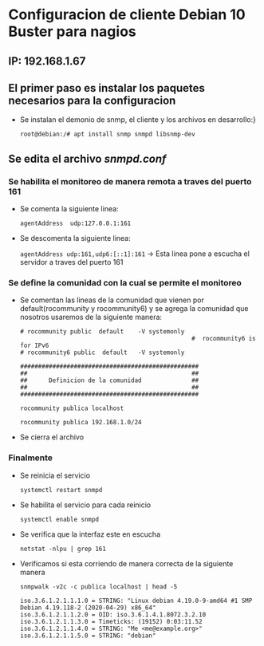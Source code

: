 # Configuracion de cliente Debian 10 Buster para nagios 

## IP: 192.168.1.67
## El primer paso es instalar los paquetes necesarios para la configuracion

*   Se instalan el demonio de snmp, el cliente y los archivos en desarrollo:}

    `root@debian:/# apt install snmp snmpd libsnmp-dev`

## Se edita el archivo *snmpd.conf*
### Se habilita el monitoreo de manera remota a traves del puerto 161
*   Se comenta la siguiente linea: 

    `agentAddress  udp:127.0.0.1:161`
*   Se descomenta la siguiente linea: 

    `agentAddress udp:161,udp6:[::1]:161` -> Esta linea pone a escucha el servidor a traves del puerto 161

### Se define la comunidad con la cual se permite el monitoreo

*   Se comentan las lineas de la comunidad que vienen por default(rocommunity y rocommunity6) y se agrega la comunidad que nosotros usaremos de la siguiente manera:
    ```
    # rocommunity public  default    -V systemonly
                                                    #  rocommunity6 is for IPv6
    # rocommunity6 public  default   -V systemonly

    ##################################################
    ##                                              ##
    ##      Definicion de la comunidad              ##
    ##                                              ##
    ##################################################

    rocommunity publica localhost

    rocommunity publica 192.168.1.0/24
    ```
*   Se cierra el archivo

### Finalmente
*   Se reinicia el servicio

    `systemctl restart snmpd`
*   Se habilita el servicio para cada reinicio

    `systemctl enable snmpd`
*   Se verifica que la interfaz este en escucha

    `netstat -nlpu | grep 161`
*   Verificamos si esta corriendo de manera correcta de la siguiente manera

    `snmpwalk -v2c -c publica localhost | head -5`
    ```
    iso.3.6.1.2.1.1.1.0 = STRING: "Linux debian 4.19.0-9-amd64 #1 SMP Debian 4.19.118-2 (2020-04-29) x86_64"
    iso.3.6.1.2.1.1.2.0 = OID: iso.3.6.1.4.1.8072.3.2.10
    iso.3.6.1.2.1.1.3.0 = Timeticks: (19152) 0:03:11.52
    iso.3.6.1.2.1.1.4.0 = STRING: "Me <me@example.org>"
    iso.3.6.1.2.1.1.5.0 = STRING: "debian"
    ```
